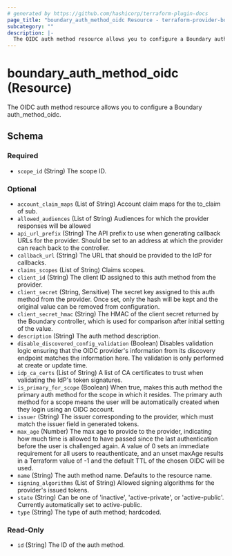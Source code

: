 ```yaml
---
# generated by https://github.com/hashicorp/terraform-plugin-docs
page_title: "boundary_auth_method_oidc Resource - terraform-provider-boundary"
subcategory: ""
description: |-
  The OIDC auth method resource allows you to configure a Boundary authmethodoidc.
---
```


# boundary_auth_method_oidc (Resource)

The OIDC auth method resource allows you to configure a Boundary auth_method_oidc.



<!-- schema generated by tfplugindocs -->
## Schema

### Required

- `scope_id` (String) The scope ID.

### Optional

- `account_claim_maps` (List of String) Account claim maps for the to_claim of sub.
- `allowed_audiences` (List of String) Audiences for which the provider responses will be allowed
- `api_url_prefix` (String) The API prefix to use when generating callback URLs for the provider. Should be set to an address at which the provider can reach back to the controller.
- `callback_url` (String) The URL that should be provided to the IdP for callbacks.
- `claims_scopes` (List of String) Claims scopes.
- `client_id` (String) The client ID assigned to this auth method from the provider.
- `client_secret` (String, Sensitive) The secret key assigned to this auth method from the provider. Once set, only the hash will be kept and the original value can be removed from configuration.
- `client_secret_hmac` (String) The HMAC of the client secret returned by the Boundary controller, which is used for comparison after initial setting of the value.
- `description` (String) The auth method description.
- `disable_discovered_config_validation` (Boolean) Disables validation logic ensuring that the OIDC provider's information from its discovery endpoint matches the information here. The validation is only performed at create or update time.
- `idp_ca_certs` (List of String) A list of CA certificates to trust when validating the IdP's token signatures.
- `is_primary_for_scope` (Boolean) When true, makes this auth method the primary auth method for the scope in which it resides. The primary auth method for a scope means the user will be automatically created when they login using an OIDC account.
- `issuer` (String) The issuer corresponding to the provider, which must match the issuer field in generated tokens.
- `max_age` (Number) The max age to provide to the provider, indicating how much time is allowed to have passed since the last authentication before the user is challenged again. A value of 0 sets an immediate requirement for all users to reauthenticate, and an unset maxAge results in a Terraform value of -1 and the default TTL of the chosen OIDC will be used.
- `name` (String) The auth method name. Defaults to the resource name.
- `signing_algorithms` (List of String) Allowed signing algorithms for the provider's issued tokens.
- `state` (String) Can be one of 'inactive', 'active-private', or 'active-public'. Currently automatically set to active-public.
- `type` (String) The type of auth method; hardcoded.

### Read-Only

- `id` (String) The ID of the auth method.
